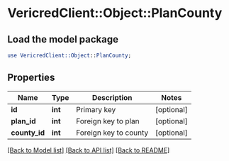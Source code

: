 # VericredClient::Object::PlanCounty

## Load the model package
```perl
use VericredClient::Object::PlanCounty;
```

## Properties
Name | Type | Description | Notes
------------ | ------------- | ------------- | -------------
**id** | **int** | Primary key | [optional] 
**plan_id** | **int** | Foreign key to plan | [optional] 
**county_id** | **int** | Foreign key to county | [optional] 

[[Back to Model list]](../README.md#documentation-for-models) [[Back to API list]](../README.md#documentation-for-api-endpoints) [[Back to README]](../README.md)


